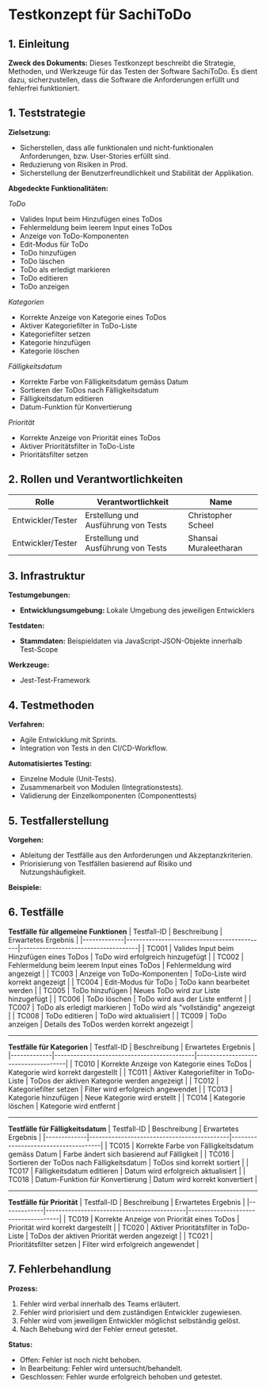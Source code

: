 # Testkonzept für SachiToDo

## 1. Einleitung
**Zweck des Dokuments:** Dieses Testkonzept beschreibt die Strategie, Methoden, und Werkzeuge für das Testen der Software SachiToDo. Es dient dazu, sicherzustellen, dass die Software die Anforderungen erfüllt und fehlerfrei funktioniert.

## 1. Teststrategie
**Zielsetzung:**
- Sicherstellen, dass alle funktionalen und nicht-funktionalen Anforderungen, bzw. User-Stories erfüllt sind.  
- Reduzierung von Risiken in Prod. 
- Sicherstellung der Benutzerfreundlichkeit und Stabilität der Applikation.

**Abgedeckte Funktionalitäten:**

*ToDo*
- Valides Input beim Hinzufügen eines ToDos
- Fehlermeldung beim leerem Input eines ToDos
- Anzeige von ToDo-Komponenten
- Edit-Modus für ToDo
- ToDo hinzufügen
- ToDo läschen
- ToDo als erledigt markieren
- ToDo editieren
- ToDo anzeigen

*Kategorien*
- Korrekte Anzeige von Kategorie eines ToDos
- Aktiver Kategoriefilter in ToDo-Liste
- Kategoriefilter setzen
- Kategorie hinzufügen
- Kategorie löschen

*Fälligkeitsdatum*
- Korrekte Farbe von Fälligkeitsdatum gemäss Datum
- Sortieren der ToDos nach Fälligkeitsdatum
- Fälligkeitsdatum editieren
- Datum-Funktion für Konvertierung

*Priorität*
- Korrekte Anzeige von Priorität eines ToDos
- Aktiver Prioritätsfilter in ToDo-Liste
- Prioritätsfilter setzen

## 2. Rollen und Verantwortlichkeiten

| Rolle               | Verantwortlichkeit       | Name              |
|---------------------|-------------------------|-------------------|
| Entwickler/Tester         | Erstellung und Ausführung von Tests | Christopher Scheel  |
| Entwickler/Tester          | Erstellung und Ausführung von Tests  | Shansai Muraleetharan  |

## 3. Infrastruktur
**Testumgebungen:**
- **Entwicklungsumgebung:** Lokale Umgebung des jeweiligen Entwicklers

**Testdaten:**
- **Stammdaten:** Beispieldaten via JavaScript-JSON-Objekte innerhalb Test-Scope

**Werkzeuge:**
- Jest-Test-Framework

## 4. Testmethoden
**Verfahren:**
- Agile Entwicklung mit Sprints.
- Integration von Tests in den CI/CD-Workflow.

**Automatisiertes Testing:**
- Einzelne Module (Unit-Tests).
- Zusammenarbeit von Modulen (Integrationstests).
- Validierung der Einzelkomponenten (Componenttests)

## 5. Testfallerstellung
**Vorgehen:**
- Ableitung der Testfälle aus den Anforderungen und Akzeptanzkriterien.
- Priorisierung von Testfällen basierend auf Risiko und Nutzungshäufigkeit.

**Beispiele:**

## 6. Testfälle

**Testfälle für allgemeine Funktionen**
| Testfall-ID | Beschreibung                                | Erwartetes Ergebnis                 |
|-------------|--------------------------------------------|-------------------------------------|
| TC001       | Valides Input beim Hinzufügen eines ToDos  | ToDo wird erfolgreich hinzugefügt  |
| TC002       | Fehlermeldung beim leerem Input eines ToDos | Fehlermeldung wird angezeigt       |
| TC003       | Anzeige von ToDo-Komponenten               | ToDo-Liste wird korrekt angezeigt  |
| TC004       | Edit-Modus für ToDo                       | ToDo kann bearbeitet werden        |
| TC005       | ToDo hinzufügen                           | Neues ToDo wird zur Liste hinzugefügt |
| TC006       | ToDo löschen                              | ToDo wird aus der Liste entfernt   |
| TC007       | ToDo als erledigt markieren                | ToDo wird als "vollständig" angezeigt |
| TC008       | ToDo editieren                             | ToDo wird aktualisiert             |
| TC009       | ToDo anzeigen                              | Details des ToDos werden korrekt angezeigt |

---

**Testfälle für Kategorien**
| Testfall-ID | Beschreibung                                | Erwartetes Ergebnis                 |
|-------------|--------------------------------------------|-------------------------------------|
| TC010       | Korrekte Anzeige von Kategorie eines ToDos | Kategorie wird korrekt dargestellt |
| TC011       | Aktiver Kategoriefilter in ToDo-Liste      | ToDos der aktiven Kategorie werden angezeigt |
| TC012       | Kategoriefilter setzen                     | Filter wird erfolgreich angewendet |
| TC013       | Kategorie hinzufügen                      | Neue Kategorie wird erstellt       |
| TC014       | Kategorie löschen                         | Kategorie wird entfernt            |

---

**Testfälle für Fälligkeitsdatum**
| Testfall-ID | Beschreibung                                | Erwartetes Ergebnis                 |
|-------------|--------------------------------------------|-------------------------------------|
| TC015       | Korrekte Farbe von Fälligkeitsdatum gemäss Datum | Farbe ändert sich basierend auf Fälligkeit |
| TC016       | Sortieren der ToDos nach Fälligkeitsdatum   | ToDos sind korrekt sortiert        |
| TC017       | Fälligkeitsdatum editieren                 | Datum wird erfolgreich aktualisiert |
| TC018       | Datum-Funktion für Konvertierung          | Datum wird korrekt konvertiert     |

---

**Testfälle für Priorität**
| Testfall-ID | Beschreibung                                | Erwartetes Ergebnis                 |
|-------------|--------------------------------------------|-------------------------------------|
| TC019       | Korrekte Anzeige von Priorität eines ToDos | Priorität wird korrekt dargestellt |
| TC020       | Aktiver Prioritätsfilter in ToDo-Liste     | ToDos der aktiven Priorität werden angezeigt |
| TC021       | Prioritätsfilter setzen                    | Filter wird erfolgreich angewendet |

## 7. Fehlerbehandlung
**Prozess:**
1. Fehler wird verbal innerhalb des Teams erläutert.
2. Fehler wird priorisiert und dem zuständigen Entwickler zugewiesen.
2. Fehler wird vom jeweiligen Entwickler möglichst selbständig gelöst.
4. Nach Behebung wird der Fehler erneut getestet. 

**Status:**
- Offen: Fehler ist noch nicht behoben.  
- In Bearbeitung: Fehler wird untersucht/behandelt.  
- Geschlossen: Fehler wurde erfolgreich behoben und getestet.  
